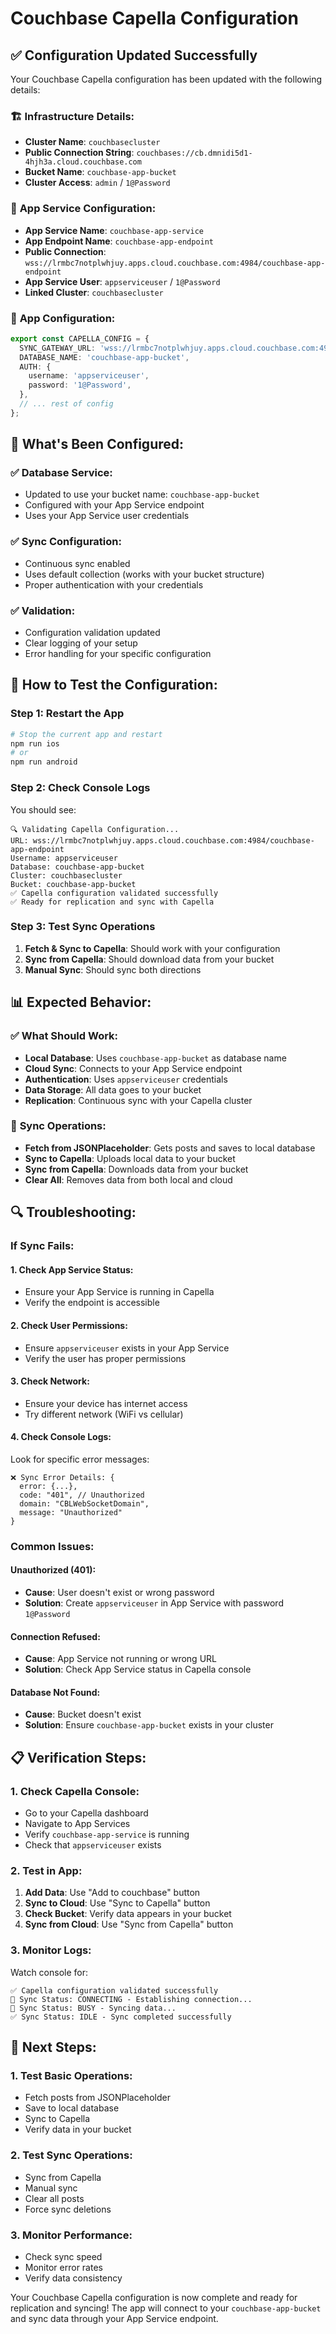 # Couchbase Capella Configuration

## ✅ **Configuration Updated Successfully**

Your Couchbase Capella configuration has been updated with the following details:

### 🏗️ **Infrastructure Details:**
- **Cluster Name**: `couchbasecluster`
- **Public Connection String**: `couchbases://cb.dmnidi5d1-4hjh3a.cloud.couchbase.com`
- **Bucket Name**: `couchbase-app-bucket`
- **Cluster Access**: `admin` / `1@Password`

### 🔗 **App Service Configuration:**
- **App Service Name**: `couchbase-app-service`
- **App Endpoint Name**: `couchbase-app-endpoint`
- **Public Connection**: `wss://lrmbc7notplwhjuy.apps.cloud.couchbase.com:4984/couchbase-app-endpoint`
- **App Service User**: `appserviceuser` / `1@Password`
- **Linked Cluster**: `couchbasecluster`

### 📱 **App Configuration:**
```typescript
export const CAPELLA_CONFIG = {
  SYNC_GATEWAY_URL: 'wss://lrmbc7notplwhjuy.apps.cloud.couchbase.com:4984/couchbase-app-endpoint',
  DATABASE_NAME: 'couchbase-app-bucket',
  AUTH: {
    username: 'appserviceuser',
    password: '1@Password',
  },
  // ... rest of config
};
```

## 🔧 **What's Been Configured:**

### ✅ **Database Service:**
- Updated to use your bucket name: `couchbase-app-bucket`
- Configured with your App Service endpoint
- Uses your App Service user credentials

### ✅ **Sync Configuration:**
- Continuous sync enabled
- Uses default collection (works with your bucket structure)
- Proper authentication with your credentials

### ✅ **Validation:**
- Configuration validation updated
- Clear logging of your setup
- Error handling for your specific configuration

## 🚀 **How to Test the Configuration:**

### **Step 1: Restart the App**
```bash
# Stop the current app and restart
npm run ios
# or
npm run android
```

### **Step 2: Check Console Logs**
You should see:
```
🔍 Validating Capella Configuration...
URL: wss://lrmbc7notplwhjuy.apps.cloud.couchbase.com:4984/couchbase-app-endpoint
Username: appserviceuser
Database: couchbase-app-bucket
Cluster: couchbasecluster
Bucket: couchbase-app-bucket
✅ Capella configuration validated successfully
✅ Ready for replication and sync with Capella
```

### **Step 3: Test Sync Operations**
1. **Fetch & Sync to Capella**: Should work with your configuration
2. **Sync from Capella**: Should download data from your bucket
3. **Manual Sync**: Should sync both directions

## 📊 **Expected Behavior:**

### ✅ **What Should Work:**
- **Local Database**: Uses `couchbase-app-bucket` as database name
- **Cloud Sync**: Connects to your App Service endpoint
- **Authentication**: Uses `appserviceuser` credentials
- **Data Storage**: All data goes to your bucket
- **Replication**: Continuous sync with your Capella cluster

### 🔄 **Sync Operations:**
- **Fetch from JSONPlaceholder**: Gets posts and saves to local database
- **Sync to Capella**: Uploads local data to your bucket
- **Sync from Capella**: Downloads data from your bucket
- **Clear All**: Removes data from both local and cloud

## 🔍 **Troubleshooting:**

### **If Sync Fails:**

#### **1. Check App Service Status:**
- Ensure your App Service is running in Capella
- Verify the endpoint is accessible

#### **2. Check User Permissions:**
- Ensure `appserviceuser` exists in your App Service
- Verify the user has proper permissions

#### **3. Check Network:**
- Ensure your device has internet access
- Try different network (WiFi vs cellular)

#### **4. Check Console Logs:**
Look for specific error messages:
```
❌ Sync Error Details: {
  error: {...},
  code: "401", // Unauthorized
  domain: "CBLWebSocketDomain",
  message: "Unauthorized"
}
```

### **Common Issues:**

#### **Unauthorized (401):**
- **Cause**: User doesn't exist or wrong password
- **Solution**: Create `appserviceuser` in App Service with password `1@Password`

#### **Connection Refused:**
- **Cause**: App Service not running or wrong URL
- **Solution**: Check App Service status in Capella console

#### **Database Not Found:**
- **Cause**: Bucket doesn't exist
- **Solution**: Ensure `couchbase-app-bucket` exists in your cluster

## 📋 **Verification Steps:**

### **1. Check Capella Console:**
- Go to your Capella dashboard
- Navigate to App Services
- Verify `couchbase-app-service` is running
- Check that `appserviceuser` exists

### **2. Test in App:**
1. **Add Data**: Use "Add to couchbase" button
2. **Sync to Cloud**: Use "Sync to Capella" button
3. **Check Bucket**: Verify data appears in your bucket
4. **Sync from Cloud**: Use "Sync from Capella" button

### **3. Monitor Logs:**
Watch console for:
```
✅ Capella configuration validated successfully
🔄 Sync Status: CONNECTING - Establishing connection...
🔄 Sync Status: BUSY - Syncing data...
✅ Sync Status: IDLE - Sync completed successfully
```

## 🎯 **Next Steps:**

### **1. Test Basic Operations:**
- Fetch posts from JSONPlaceholder
- Save to local database
- Sync to Capella
- Verify data in your bucket

### **2. Test Sync Operations:**
- Sync from Capella
- Manual sync
- Clear all posts
- Force sync deletions

### **3. Monitor Performance:**
- Check sync speed
- Monitor error rates
- Verify data consistency

Your Couchbase Capella configuration is now complete and ready for replication and syncing! The app will connect to your `couchbase-app-bucket` and sync data through your App Service endpoint.
